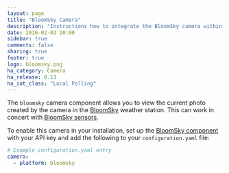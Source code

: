```yaml
---
layout: page
title: "BloomSky Camera"
description: "Instructions how to integrate the BloomSky camera within Home Assistant."
date: 2016-02-03 20:00
sidebar: true
comments: false
sharing: true
footer: true
logo: bloomsky.png
ha_category: Camera
ha_release: 0.13
ha_iot_class: "Local Polling"
---
```



The `bloomsky` camera component allows you to view the current photo created by the camera in the [BloomSky](https://www.bloomsky.com) weather station. This can work in concert with [BloomSky sensors](/components/sensor.bloomsky).

To enable this camera in your installation, set up the [BloomSky component](/components/bloomsky) with your API key and add the following to your `configuration.yaml` file:

```yaml
# Example configuration.yaml entry
camera:
  - platform: bloomsky
```
